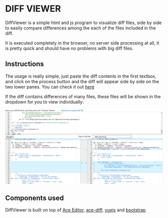 # DIFF VIEWER

DiffViewer is a simple html and js program to visualize diff files, side by side to easily compare differences among the each of the files included in the diff.

It is executed completely in the browser, no server side processing at all, it is pretty quick and should have no problems with big diff files.

## Instructions

The usage is really simple, just paste the diff contents in the first textbox, and click on the process button and the diff will appear side by side on the two lower panes. You can check it out [here](https://tritium.cl/diff-viewer/diffviewer.html)

If the diff contains differences of many files, these files will be shown in the dropdown for you to view individually:

![screenshot](./img/diffviewer.jpg)

## Components used
DiffViewer is built on top of [Ace Editor](https://ace.c9.io/), [ace-diff](https://github.com/ace-diff/ace-diff/), [vuejs](https://vuejs.org) and [bootstrap](https://getbootstrap.com/)